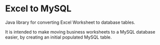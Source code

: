 # Excel to MySQL

Java library for converting Excel Worksheet to database tables. 

It is intended to make moving business worksheets to a MySQL database easier, by creating an initial populated MySQL table.
